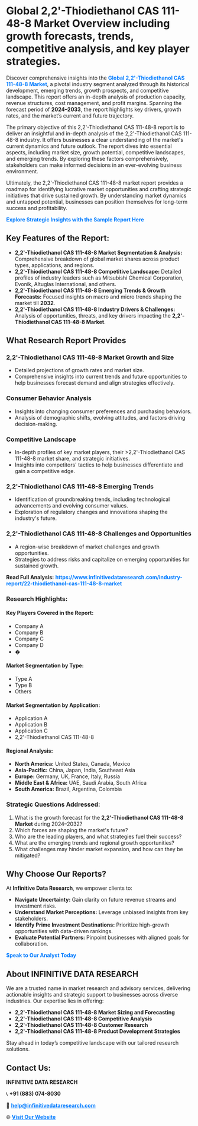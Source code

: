 <h1>Global 2,2'-Thiodiethanol CAS 111-48-8 Market Overview including growth forecasts, trends, competitive analysis, and key player strategies.</h1>
<p>
Discover comprehensive insights into the 
<a href="https://www.infinitivedataresearch.com/industry-report/22-thiodiethanol-cas-111-48-8-market" rel="dofollow" style="color: #007BFF; text-decoration: none;"><strong>Global 2,2'-Thiodiethanol CAS 111-48-8 Market</strong></a>, a pivotal industry segment analyzed through its historical development, emerging trends, growth prospects, and competitive landscape. This report offers an in-depth analysis of production capacity, revenue structures, cost management, and profit margins. Spanning the forecast period of <strong>2024–2033</strong>, the report highlights key drivers, growth rates, and the market’s current and future trajectory.
</p>
<p>
The primary objective of this 2,2'-Thiodiethanol CAS 111-48-8 report is to deliver an insightful and in-depth analysis of the 2,2'-Thiodiethanol CAS 111-48-8 industry. It offers businesses a clear understanding of the market's current dynamics and future outlook. The report dives into essential aspects, including market size, growth potential, competitive landscapes, and emerging trends. By exploring these factors comprehensively, stakeholders can make informed decisions in an ever-evolving business environment.
</p>
<p>
Ultimately, the 2,2'-Thiodiethanol CAS 111-48-8 market report provides a roadmap for identifying lucrative market opportunities and crafting strategic initiatives that drive sustained growth. By understanding market dynamics and untapped potential, businesses can position themselves for long-term success and profitability.
</p>
<p>
<a href="https://www.infinitivedataresearch.com/request-sample/reportId=112216" style="color: #007BFF; text-decoration: none;"><strong>Explore Strategic Insights with the Sample Report Here</strong></a>
</p>

<h2>Key Features of the Report:</h2>
<ul>
<li><strong>2,2'-Thiodiethanol CAS 111-48-8 Market Segmentation & Analysis:</strong> Comprehensive breakdown of global market shares across product types, applications, and regions.</li>
<li><strong>2,2'-Thiodiethanol CAS 111-48-8 Competitive Landscape:</strong> Detailed profiles of industry leaders such as Mitsubishi Chemical Corporation, Evonik, Altuglas International, and others.</li>
<li><strong>2,2'-Thiodiethanol CAS 111-48-8 Emerging Trends & Growth Forecasts:</strong> Focused insights on macro and micro trends shaping the market till <strong>2032</strong>.</li>
<li><strong>2,2'-Thiodiethanol CAS 111-48-8 Industry Drivers & Challenges:</strong> Analysis of opportunities, threats, and key drivers impacting the <strong>2,2'-Thiodiethanol CAS 111-48-8 Market</strong>.</li>
</ul>

<h2>What Research Report Provides</h2>
<h3>2,2'-Thiodiethanol CAS 111-48-8 Market Growth and Size</h3>
<ul>
<li>Detailed projections of growth rates and market size.</li>
<li>Comprehensive insights into current trends and future opportunities to help businesses forecast demand and align strategies effectively.</li>
</ul>

<h3>Consumer Behavior Analysis</h3>
<ul>
<li>Insights into changing consumer preferences and purchasing behaviors.</li>
<li>Analysis of demographic shifts, evolving attitudes, and factors driving decision-making.</li>
</ul>

<h3>Competitive Landscape</h3>
<ul>
<li>In-depth profiles of key market players, their >2,2'-Thiodiethanol CAS 111-48-8 market share, and strategic initiatives.</li>
<li>Insights into competitors' tactics to help businesses differentiate and gain a competitive edge.</li>
</ul>

<h3>2,2'-Thiodiethanol CAS 111-48-8 Emerging Trends</h3>
<ul>
<li>Identification of groundbreaking trends, including technological advancements and evolving consumer values.</li>
<li>Exploration of regulatory changes and innovations shaping the industry's future.</li>
</ul>

<h3>2,2'-Thiodiethanol CAS 111-48-8 Challenges and Opportunities</h3>
<ul>
<li>A region-wise breakdown of market challenges and growth opportunities.</li>
<li>Strategies to address risks and capitalize on emerging opportunities for sustained growth.</li>
</ul>
<p><strong>Read Full Analysis:</strong> <a href="https://www.infinitivedataresearch.com/industry-report/22-thiodiethanol-cas-111-48-8-market" rel="dofollow" style="color: #007BFF; text-decoration: none;"><strong>https://www.infinitivedataresearch.com/industry-report/22-thiodiethanol-cas-111-48-8-market</strong></a></p>
<h3>Research Highlights:</h3>
<h4>Key Players Covered in the Report:</h4>
<ul><li>Company A</li><li>Company B</li><li>Company C</li><li>Company D</li><li>�</li></ul>
<h4>Market Segmentation by Type:</h4>
<ul><li>Type A</li><li>Type B</li><li>Others</li></ul>
<h4>Market Segmentation by Application:</h4>
<ul><li>Application A</li><li>Application B</li><li>Application C</li><li>2,2&#039;-Thiodiethanol CAS 111-48-8</li></ul>

<h4>Regional Analysis:</h4>
<ul>
<li><strong>North America:</strong> United States, Canada, Mexico</li>
<li><strong>Asia-Pacific:</strong> China, Japan, India, Southeast Asia</li>
<li><strong>Europe:</strong> Germany, UK, France, Italy, Russia</li>
<li><strong>Middle East & Africa:</strong> UAE, Saudi Arabia, South Africa</li>
<li><strong>South America:</strong> Brazil, Argentina, Colombia</li>
</ul>

<h3>Strategic Questions Addressed:</h3>
<ol>
<li>What is the growth forecast for the <strong>2,2'-Thiodiethanol CAS 111-48-8 Market</strong> during 2024–2032?</li>
<li>Which forces are shaping the market's future?</li>
<li>Who are the leading players, and what strategies fuel their success?</li>
<li>What are the emerging trends and regional growth opportunities?</li>
<li>What challenges may hinder market expansion, and how can they be mitigated?</li>
</ol>

<h2>Why Choose Our Reports?</h2>
<p>At <strong>Infinitive Data Research</strong>, we empower clients to:</p>
<ul>
<li><strong>Navigate Uncertainty:</strong> Gain clarity on future revenue streams and investment risks.</li>
<li><strong>Understand Market Perceptions:</strong> Leverage unbiased insights from key stakeholders.</li>
<li><strong>Identify Prime Investment Destinations:</strong> Prioritize high-growth opportunities with data-driven rankings.</li>
<li><strong>Evaluate Potential Partners:</strong> Pinpoint businesses with aligned goals for collaboration.</li>
</ul>
<p><a href="https://www.infinitivedataresearch.com/industry-report/22-thiodiethanol-cas-111-48-8-market" rel="dofollow" style="color: #007BFF; text-decoration: none;"><strong>Speak to Our Analyst Today</strong></a></p>

<h2>About INFINITIVE DATA RESEARCH</h2>
<p>We are a trusted name in market research and advisory services, delivering actionable insights and strategic support to businesses across diverse industries. Our expertise lies in offering:</p>
<ul>
<li><strong>2,2'-Thiodiethanol CAS 111-48-8 Market Sizing and Forecasting</strong></li>
<li><strong>2,2'-Thiodiethanol CAS 111-48-8 Competitive Analysis</strong></li>
<li><strong>2,2'-Thiodiethanol CAS 111-48-8 Customer Research</strong></li>
<li><strong>2,2'-Thiodiethanol CAS 111-48-8 Product Development Strategies</strong></li>
</ul>
<p>Stay ahead in today’s competitive landscape with our tailored research solutions.</p>

<h2>Contact Us:</h2>
<p><strong>INFINITIVE DATA RESEARCH</strong></p>
<p>📞 <strong>+91 (883) 074-8030</strong></p>
<p>📧 <strong><a href="mailto:help@infinitivedataresearch.com" style="color: #007BFF;">help@infinitivedataresearch.com</a></strong></p>
<p>🌐 <strong><a href="https://www.infinitivedataresearch.com" rel="dofollow" style="color: #007BFF;">Visit Our Website</a></strong></p>